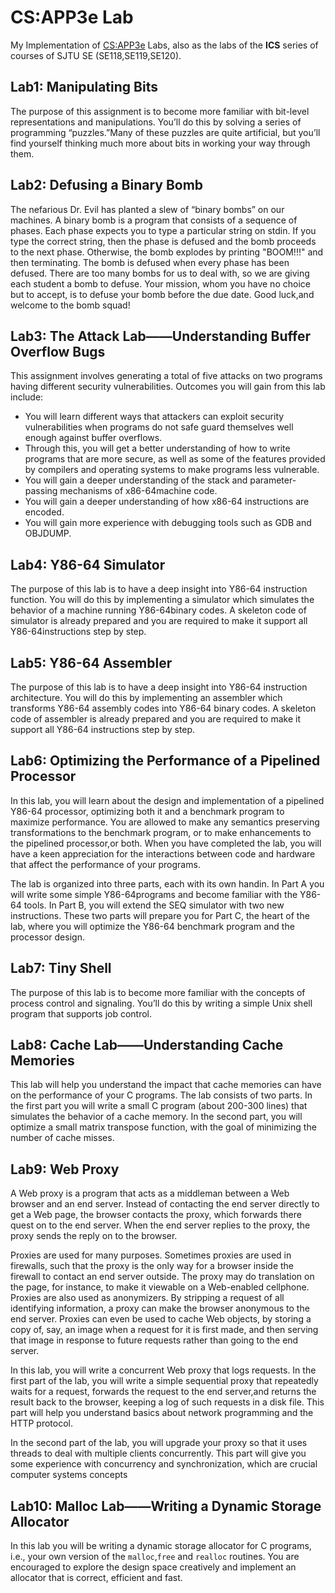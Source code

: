# CS:APP3e Lab

My Implementation of [CS:APP3e](https://csapp.cs.cmu.edu/) Labs, also as the labs of the **ICS** series of courses of SJTU SE (SE118,SE119,SE120).

## Lab1: Manipulating Bits

The purpose of this assignment is to become more familiar with bit-level representations and manipulations. You’ll do this by solving a series of programming “puzzles.”Many of these puzzles are quite artificial, but you’ll find yourself thinking much more about bits in working your way through them.

## Lab2: Defusing a Binary Bomb

The nefarious Dr. Evil has planted a slew of “binary bombs” on our machines. A binary  bomb  is a  program that  consists  of  a  sequence  of  phases.  Each  phase expects you to type a particular string on stdin. If you type the correct string, then the phase is defused and the bomb proceeds to the next phase. Otherwise, the bomb explodes by printing "BOOM!!!" and then terminating. The bomb is defused when every phase has been defused. There are too many bombs for us to deal with, so we are giving each student a bomb to defuse. Your mission, whom you have no choice but to accept, is to defuse your bomb before the due date. Good luck,and welcome to the bomb squad!

## Lab3: The Attack Lab——Understanding Buffer Overflow Bugs

This assignment involves generating a total of five attacks on two programs having different security vulnerabilities. Outcomes you will gain from this lab include:

- You will learn different ways that attackers can exploit security vulnerabilities when programs do not safe guard themselves well enough against buffer overflows.
- Through this, you will get a better understanding of how to write programs that are more secure, as well as some of the features provided by compilers and operating systems to make programs less vulnerable.
- You  will  gain  a  deeper  understanding  of  the  stack  and  parameter-passing  mechanisms  of  x86-64machine code.
- You will gain a deeper understanding of how x86-64 instructions are encoded.
- You will gain more experience with debugging tools such as GDB and OBJDUMP.

## Lab4: Y86-64 Simulator

The purpose of this lab is to have a deep insight into Y86-64 instruction function. You will do this by implementing a simulator which simulates the behavior of a machine running Y86-64binary codes. A skeleton code of simulator is already prepared and you are required to make it support all Y86-64instructions step by step.

## Lab5: Y86-64 Assembler

The purpose of this lab is to have a deep insight into Y86-64 instruction architecture. You will do this by implementing an assembler which transforms Y86-64 assembly codes into Y86-64 binary codes. A skeleton code of assembler is already prepared and you are required to make it support all Y86-64 instructions step by step.

## Lab6: Optimizing the Performance of a Pipelined Processor

In this lab, you will learn about the design and implementation of a pipelined Y86-64 processor, optimizing both it and a benchmark program to maximize performance.  You are allowed to make any semantics preserving transformations to the benchmark program, or to make enhancements to the pipelined processor,or both.  When you have completed the lab, you will have a keen appreciation for the interactions between code and hardware that affect the performance of your programs. 

The lab is organized into three parts, each with its own handin. In Part A you will write some simple Y86-64programs and become familiar with the Y86-64 tools. In Part B, you will extend the SEQ simulator with two new instructions. These two parts will prepare you for Part C, the heart of the lab, where you will optimize the Y86-64 benchmark program and the processor design.

## Lab7: Tiny Shell

The purpose of this lab is to become more familiar with the concepts of process control and signaling. You’ll do this by writing a simple Unix shell program that supports job control.

## Lab8: Cache Lab——Understanding Cache Memories

This lab will help you understand the impact that cache memories can have on the performance of your C programs. The lab consists of two parts.  In the first part you will write a small C program (about 200-300 lines) that simulates the behavior of a cache memory.  In the second part, you will optimize a small matrix transpose function, with the goal of minimizing the number of cache misses.

## Lab9:  Web Proxy

A Web proxy is a program that acts as a middleman between a Web browser and an end server. Instead of contacting the end server directly to get a Web page, the browser contacts the proxy, which forwards there quest on to the end server. When the end server replies to the proxy, the proxy sends the reply on to the browser. 

Proxies are used for many purposes. Sometimes proxies are used in firewalls, such that the proxy is the only way for a browser inside the firewall to contact an end server outside. The proxy may do translation on the page, for instance, to make it viewable on a Web-enabled cellphone. Proxies are also used as anonymizers. By stripping a request of all identifying information, a proxy can make the browser anonymous to the end server. Proxies can even be used to cache Web objects, by storing a copy of, say, an image when a request for it is first made, and then serving that image in response to future requests rather than going to the end server. 

In this lab, you will write a concurrent Web proxy that logs requests. In the first part of the lab, you will write a simple sequential proxy that repeatedly waits for a request, forwards the request to the end server,and returns the result back to the browser, keeping a log of such requests in a disk file. This part will help you understand basics about network programming and the HTTP protocol. 

In the second part of the lab, you will upgrade your proxy so that it uses threads to deal with multiple clients concurrently. This part will give you some experience with concurrency and synchronization, which are crucial computer systems concepts

## Lab10: Malloc Lab——Writing a Dynamic Storage Allocator

In this lab you will be writing a dynamic storage allocator for C programs, i.e., your own version of the `malloc`,`free` and `realloc` routines. You are encouraged to explore the design space creatively and implement an allocator that is correct, efficient and fast.